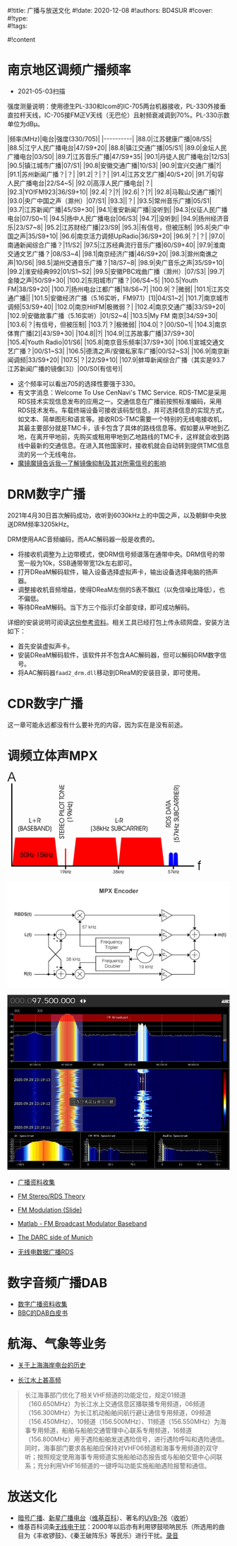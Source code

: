 #!title:    广播与放送文化
#!date:     2020-12-08
#!authors:  BD4SUR
#!cover:    
#!type:     
#!tags:     

#!content

# 南京地区调频广播频率

- 2021-05-03扫描

强度测量说明：使用德生PL-330和Icom的IC-705两台机器接收，PL-330外接垂直拉杆天线，IC-705接FM正V天线（无巴伦）且射频衰减调到70%。PL-330示数单位为dBμ。

|频率(MHz)|电台|强度(330/705)|
|----------|
|88.0|江苏健康广播|08/S5|
|88.5|江宁人民广播电台|47/S9+20|
|88.8|镇江交通广播|05/S1|
|89.0|金坛人民广播电台|03/S0|
|89.7|江苏音乐广播|47/S9+35|
|90.1|丹徒人民广播电台|12/S3|
|90.5|镇江城市广播|07/S1|
|90.8|安徽交通广播|10/S3|
|90.9|宜兴交通广播|?|
|91.1|苏州新闻广播？|？|
|91.2|？|？|
|91.4|江苏文艺广播|40/S+20|
|91.7|句容人民广播电台|22/S4~5|
|92.0|高淳人民广播电台|？|
|92.3|YO!FM923|36/S9+10|
|92.4|？|?|
|92.6|？|?|
|92.8|马鞍山交通广播|?|
|93.0|央广中国之声（滁州）|07/S1|
|93.3||？|
|93.5|常州音乐广播|05/S1|
|93.7|江苏新闻广播|45/S9+30|
|94.1|淮安新闻广播|没听到|
|94.3|仪征人民广播电台|07/S0~1|
|94.5|扬中人民广播电台|06/S3|
|94.7||没听到|
|94.9|扬州经济音乐|23/S7~8|
|95.2|江苏财经广播|23/S9|
|95.3||有信号，但被压制|
|95.8|央广中国之声|35/S9+10|
|96.6|南京活力调频UpRadio|36/S9+20|
|96.9|？|？|
|97.0|南通新闻综合广播？|11/S2|
|97.5|江苏经典流行音乐广播|60/S9+40|
|97.9|淮南交通文艺广播？|08/S3~4|
|98.1|南京经济广播|46/S9+20|
|98.3|滁州南谯之声|10/S6|
|98.5|湖州交通音乐广播？|18/S7~8|
|98.9|央广音乐之声|35/S9+10|
|99.2|淮安经典992|01/S1~S2|
|99.5|安徽PBC戏曲广播（滁州）|07/S3|
|99.7|金陵之声|50/S9+30|
|100.2|东阳城市广播？|06/S4~5|
|100.5|Youth FM|38/S9+20|
|100.7|扬州电台江都广播|18/S6~7|
|100.9|？|微弱|
|101.1|江苏交通广播||
|101.5|安徽经济广播（5.16实听，FM97.1）\[1\]|04/S1~2|
|101.7|南京城市调频|53/S9+40|
|102.0|南京HitFM|极微弱？|
|102.4|南京交通广播|33/S9+20|
|102.9|安徽故事广播（5.16实听）|01/S2~4|
|103.5|My FM 南京|34/S9+30|
|103.6|？|有信号，但被压制|
|103.7|？|极微弱|
|104.0|？|00/S0~1|
|104.3|南京体育广播\[2\]|43/S9+30|
|104.8||?|
|104.9|江苏故事广播|37/S9+30|
|105.4|Youth Radio|01/S6|
|105.8|南京音乐频率|37/S9+30|
|106.1|宣城交通文艺广播？|00/S1~S3|
|106.5|德清之声/安徽私家车广播|00/S2~S3|
|106.9|南京新闻调频|33/S9+20|
|107.5|？|22/S9+10|
|107.9|蚌埠新闻综合广播（其实是93.7江苏新闻广播的镜像\[3\]）|00/S0(有信号)|

+ 这个频率可以看出705的选择性要强于330。
+ 有文字消息：Welcome To Use CenNavi's TMC Service. RDS-TMC是采用RDS技术实现信息发布的应用之一。交通信息在广播前按照标准编码，采用RDS技术发布。车载终端设备可接收该码型信息，并可选择信息的实现方式，如文本、简单图形和语言等。接收RDS-TMC需要一个特别的无线电接收机，其最主要部分就是TMC卡，该卡包含了具体的路线信息等。假如要从甲地到乙地，在离开甲地前，先购买或租用甲地到乙地路线的TMC卡，这样就会收到路线中最新的交通信息。在进入其他国家时，接收机就会自动转到提供TMC信息流的另一个无线电台。
+ [魔镜魔镜告诉我—了解镜像抑制及其对所需信号的影响](https://www.analog.com/cn/analog-dialogue/articles/mirror-mirror-on-the-wall-understanding-image-rejection-and-its-impact-on-desired-signals.html)


# DRM数字广播

2021年4月30日首次解码成功，收听到6030kHz上的中国之声，以及朝鲜中央放送DRM频率3205kHz。

DRM使用AAC音频编码，而AAC解码器一般是收费的。

- 将接收机调整为上边带模式，使DRM信号频谱落在通带中央。DRM信号的带宽一般为10k，SSB通带带宽12k左右即可。
- 打开DReaM解码软件，输入设备选择虚拟声卡，输出设备选择电脑的扬声器。
- 调整接收机音频增益，使得DReaM左侧的S表不飘红（以免信噪比降低），也不偏低。
- 等待DReaM解码。当下方三个指示灯全部变绿，即可成功解码。

详细的安装说明可阅读[这份参考资料](https://www.rtl-sdr.com/tutorial-drm-radio-using-rtl-sdr/)。相关工具已经打包上传永硕网盘，安装方法如下：

- 首先安装虚拟声卡。
- 安装DReaM解码软件，该软件并不包含AAC解码器，但可以解码DRM数字信号。
- 将AAC解码器`faad2_drm.dll`移动到DReaM的安装目录，即可使用。

# CDR数字广播

这一章可能永远都没有什么要补充的内容，因为实在是没有前途。

# 调频立体声MPX

![MPX频谱图](./image/G9/fm-mpx-spectrum.png)

![MPX编码器](./image/G9/fm-mpx-encoder.png)

![MPX解调过程](./image/G9/fm-mpx-demodulation.jpg)

- [广播资料收集](http://educypedia.karadimov.info/electronics/radiotuning.htm)
- [FM Stereo/RDS Theory](http://rfmw.em.keysight.com/wireless/helpfiles/n7611b/Content/Main/FM_Broadcasting.htm)
- [FM Modulation (Slide)](http://cci.usc.edu/wp-content/uploads/2017/09/CLASS-6-FM-modulation.pdf)
- [Matlab - FM Broadcast Modulator Baseband](https://www.mathworks.com/help/comm/ref/fmbroadcastmodulatorbaseband.html)
- [The DARC side of Munich](https://apollo.open-resource.org/mission:log:2014:08:08:darc-side-of-munich-hunting-fm-broadcasts-for-bus-and-tram-display-information-on-90-mhz)

- [无线电数据广播RDS](https://zh.wikipedia.org/wiki/%E6%97%A0%E7%BA%BF%E7%94%B5%E6%95%B0%E6%8D%AE%E5%B9%BF%E6%92%AD)

# 数字音频广播DAB

- [数字广播资料收集](http://educypedia.karadimov.info/electronics/radiotuningdig.htm)
- [BBC的DAB白皮书](http://educypedia.karadimov.info/library/WHP061.pdf)

# 航海、气象等业务

- [关于上海海岸电台的历史](http://61.129.65.112/dfz_web/DFZ/Info?idnode=67463&tableName=userobject1a&id=64433)

- [长江水上甚高频](http://www.zgjtb.com/2016-05/31/content_85259.htm)

> 长江海事部门优化了相关VHF频道的功能定位，规定01频道（160.650MHz）为长江水上交通信息区播联播专用频道，06频道（156.300MHz）为长江机动船舶间航行避让通信专用频道，09频道（156.450MHz）、10频道（156.500MHz）、11频道（156.550MHz）为海事专用频道，船舶与船舶交通管理中心联系专用频道，16频道（156.800MHz）用于遇险船舶发送遇险信号，进行遇险呼叫和遇险通信。同时，海事部门要求各船舶应保持对VHF06频道和海事专用频道的双守听；按照规定使用海事专用频道实施船舶动态报告或与船舶交管中心间联系；充分利用VHF16频道的一键呼叫功能实施船舶遇险报警和通信。


# 放送文化

- [暗号广播](https://zh.wikipedia.org/wiki/%E6%95%B0%E5%AD%97%E7%94%B5%E5%8F%B0)、[新星广播电台](https://www.douban.com/group/topic/3299453/)（[维基百科](https://zh.wikipedia.org/wiki/%E6%98%9F%E6%98%9F%E5%B9%BF%E6%92%AD%E7%94%B5%E5%8F%B0)）、著名的[UVB-76](https://zh.wikipedia.org/wiki/UVB-76)（[收听](https://www.bilibili.com/video/BV1hb41187GH)）
- 维基百科词条[无线电干扰](https://zh.wikipedia.org/wiki/%E6%97%A0%E7%BA%BF%E7%94%B5%E5%B9%B2%E6%89%B0)：2000年以后亦有利用锣鼓唢呐民乐（所选用的曲目为《丰收锣鼓》、《秦王破阵乐》等民乐）进行干扰。[录音](https://www.bilibili.com/video/BV1FE411v7DT)

